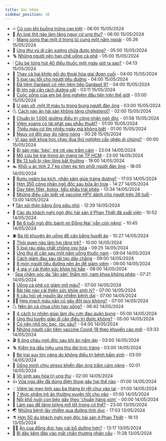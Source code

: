 ```yaml
---
title: Sức khỏe
sidebar_position: 10
---
```


<!-- vnexpress-suc-khoe:START -->
- 🔥 [Có con khi buồng trứng cạn kiệt](https://vnexpress.net/co-con-khi-buong-trung-can-kiet-4746315.html) - 06:00 15/05/2024
- 🥰 [Ăn loại thịt nào làm tăng nguy cơ ung thư?](https://vnexpress.net/an-loai-thit-nao-lam-tang-nguy-co-ung-thu-4746267.html) - 06:00 15/05/2024
- 💡 [Mang song thai một ở trong tử cung một nằm ngoài](https://vnexpress.net/mang-song-thai-mot-o-trong-tu-cung-mot-nam-ngoai-4746253.html) - 05:26 15/05/2024
- 🤗 [Ung thư vú di căn xương chữa được không?](https://vnexpress.net/ung-thu-vu-di-can-xuong-chua-duoc-khong-4746255.html) - 05:00 15/05/2024
- 🪜 [Những người nên hạn chế uống cà phê](https://vnexpress.net/nhung-nguoi-nen-han-che-uong-ca-phe-4746212.html) - 05:00 15/05/2024
- 🕯 [Cậu bé từng hút 40 điếu thuốc một ngày giờ ra sao?](https://vnexpress.net/cau-be-tung-hut-40-dieu-thuoc-mot-ngay-gio-ra-sao-4746273.html) - 04:13 15/05/2024
- 🤭 [Thay cả hai khớp gối do thoái hóa giai đoạn cuối](https://vnexpress.net/thay-ca-hai-khop-goi-do-thoai-hoa-giai-doan-cuoi-4746224.html) - 04:00 15/05/2024
- 👀 [5 loại rau tốt cho người tiểu đường](https://vnexpress.net/5-loai-rau-tot-cho-nguoi-tieu-duong-4746217.html) - 04:00 15/05/2024
- 🌋 [Đã tiêm Gardasil có nên tiêm tiếp Gardasil 9?](https://vnexpress.net/da-tiem-gardasil-co-nen-tiem-tiep-gardasil-9-4746209.html) - 04:00 15/05/2024
- 🫶 [Bị lợn nái cắn rách dương vật](https://vnexpress.net/bi-lon-de-can-rach-duong-vat-4746189.html) - 03:11 15/05/2024
- 🦆 [Cuộc sống của em bé ống nghiệm đầu tiên trên thế giới](https://vnexpress.net/cuoc-song-cua-em-be-ong-nghiem-dau-tien-tren-the-gioi-4746078.html) - 03:00 15/05/2024
- 🚀 [U gan vỡ, một lít máu tụ trong bụng người đàn ông](https://vnexpress.net/u-gan-vo-mot-lit-mau-tu-trong-bung-nguoi-dan-ong-4746175.html) - 03:00 15/05/2024
- 🌜 [Cách nào ăn hải sản không tăng cholesterol?](https://vnexpress.net/cach-nao-an-hai-san-khong-tang-cholesterol-4746126.html) - 02:00 15/05/2024
- 🧰 [Chuẩn bị 1.000 giường điều trị công nhân ngộ độc](https://vnexpress.net/chuan-bi-1-000-giuong-dieu-tri-cong-nhan-ngo-doc-4746176.html) - 01:56 15/05/2024
- 💫 [Viêm xoang có tái phát sau phẫu thuật?](https://vnexpress.net/viem-xoang-co-tai-phat-sau-phau-thuat-4746088.html) - 01:00 15/05/2024
- 🌝 [Thiếu máu cơ tim nhiều ngày mà không biết](https://vnexpress.net/thieu-mau-co-tim-nhieu-ngay-ma-khong-biet-4746074.html) - 01:00 15/05/2024
- 🗽 [Nguy cơ đột quỵ do nắng nóng](https://vnexpress.net/nguy-co-dot-quy-do-nang-nong-4746087.html) - 00:26 15/05/2024
- 🕯 [Vì sao giới khoa học chạy đua thử nghiệm cấy ghép dị chủng?](https://vnexpress.net/vi-sao-gioi-khoa-hoc-chay-dua-thu-nghiem-cay-ghep-di-chung-4746063.html) - 00:00 15/05/2024
- 🦅 [Bị gán mác &#39;béo&#39;, trẻ rơi vào trầm cảm](https://vnexpress.net/bi-gan-mac-beo-tre-roi-vao-tram-cam-4743852.html) - 23:04 14/05/2024
- 🦆 [Mổ cứu bé trai trong án mạng tại TP HCM](https://vnexpress.net/mo-cuu-be-trai-trong-an-mang-tai-tp-hcm-4746083.html) - 23:00 14/05/2024
- 🎊 [Bé 13 tuổi bị rậm lông bất thường](https://vnexpress.net/be-13-tuoi-bi-ram-long-bat-thuong-4745991.html) - 19:00 14/05/2024
- 🏊 [Khối u ác tính 2,7 kg chèn ép tim phổi người đàn ông](https://vnexpress.net/khoi-u-ac-tinh-2-7-kg-chen-ep-tim-phoi-nguoi-dan-ong-4745936.html) - 18:05 14/05/2024
- 📝 [Rượu ngâm ba kích, nhân sâm giúp tráng dương?](https://vnexpress.net/ruou-ngam-ba-kich-nhan-sam-giup-trang-duong-4745637.html) - 17:03 14/05/2024
- 💯 [Hơn 350 công nhân ngộ độc sau bữa ăn trưa](https://vnexpress.net/hon-350-cong-nhan-ngo-doc-sau-bua-an-trua-4746070.html) - 14:27 14/05/2024
- 🌊 [Dạy tiêm filler, botox, tiểu phẫu trái phép](https://vnexpress.net/day-tiem-filler-botox-tieu-phau-trai-phep-4746052.html) - 13:34 14/05/2024
- 🚀 [Những điều cần biết về vaccine HPV dành cho người trên 26 tuổi](https://vnexpress.net/nhung-dieu-can-biet-ve-vaccine-hpv-danh-cho-nguoi-tren-26-tuoi-4745973.html) - 13:00 14/05/2024
- 🕴 [Tán sỏi thận bằng ống siêu nhỏ](https://vnexpress.net/tan-soi-than-bang-ong-sieu-nho-4745886.html) - 12:29 14/05/2024
- 🗽 [Các du khách nghi ngộ độc hải sản ở Phan Thiết đã xuất viện](https://vnexpress.net/cac-du-khach-nghi-ngo-doc-thuc-pham-o-phan-thiet-da-xuat-vien-4746016.html) - 10:52 14/05/2024
- 🎡 [Bé 6 tuổi ngộ độc bánh mì Đồng Nai &#39;vẫn còn nặng&#39;](https://vnexpress.net/be-6-tuoi-ngo-doc-banh-mi-dong-nai-van-con-nang-4746017.html) - 10:45 14/05/2024
- ⛽️ [Ba lời khuyên ăn uống để cân bằng huyết áp](https://vnexpress.net/ba-loi-khuyen-an-uong-de-can-bang-huyet-ap-4745923.html) - 10:27 14/05/2024
- 🦆 [Thói quen nào làm hại răng trẻ?](https://vnexpress.net/thoi-quen-nao-lam-hai-rang-tre-4745638.html) - 10:00 14/05/2024
- 🤩 [5 loại rau giàu chất chống oxy hóa](https://vnexpress.net/5-loai-rau-giau-chat-chong-oxy-hoa-4745871.html) - 09:25 14/05/2024
- 🦒 [Ung thư di căn sau một năm uống thuốc nam](https://vnexpress.net/ung-thu-di-can-sau-mot-nam-uong-thuoc-nam-4745960.html) - 09:04 14/05/2024
- 💫 [Cách giảm đau sau tái tạo dây chằng](https://vnexpress.net/cach-giam-dau-sau-tai-tao-day-chang-4745891.html) - 09:00 14/05/2024
- 🐘 [8 món người tiểu đường nên ăn để giảm viêm](https://vnexpress.net/8-mon-nguoi-tieu-duong-nen-an-de-giam-viem-4745660.html) - 09:00 14/05/2024
- 🚀 [4 gia vị cải thiện sức khỏe hô hấp](https://vnexpress.net/4-gia-vi-cai-thien-suc-khoe-ho-hap-4745770.html) - 08:00 14/05/2024
- 🕯 [Spa chăm sóc da &#39;lấn sân&#39; thẩm mỹ, nam khoa không phép](https://vnexpress.net/spa-cham-soc-da-lan-san-tham-my-nam-khoa-khong-phep-4745881.html) - 07:21 14/05/2024
- 🦏 [Uống cà phê có giảm mỡ máu?](https://vnexpress.net/uong-ca-phe-co-giam-mo-mau-4745873.html) - 07:00 14/05/2024
- 🦄 [Bài tập nào cải thiện sức khỏe sinh lý?](https://vnexpress.net/bai-tap-nao-cai-thien-suc-khoe-sinh-ly-4745841.html) - 07:00 14/05/2024
- 🦒 [6 câu hỏi về nguồn lây nhiễm bệnh dại](https://vnexpress.net/6-cau-hoi-ve-nguon-lay-nhiem-benh-dai-4745798.html) - 07:00 14/05/2024
- 👨‍🏫 [Hẹp mạch máu não có gây đột quỵ không?](https://vnexpress.net/hep-mach-mau-nao-co-gay-dot-quy-khong-4745756.html) - 07:00 14/05/2024
- 🌜 [Nên ăn cà chua chín hay sống?](https://vnexpress.net/nen-an-ca-chua-chin-hay-song-4745298.html) - 06:42 14/05/2024
- 🚀 [4 cách tự nhiên giúp làm dịu cơn đau quặn bụng](https://vnexpress.net/4-cach-tu-nhien-giup-lam-diu-con-dau-quan-bung-4745779.html) - 05:00 14/05/2024
- 💃 [Ung thư tuyến giáp di căn điều trị được không?](https://vnexpress.net/ung-thu-tuyen-giap-di-can-dieu-tri-duoc-khong-4745765.html) - 05:00 14/05/2024
- 💯 [Có nên nhổ tóc bạc, tóc sâu?](https://vnexpress.net/co-nen-nho-toc-bac-toc-sau-4745810.html) - 04:00 14/05/2024
- 🤔 [Những người cần tiêm vaccine Covid-19 theo khuyến cáo mới](https://vnexpress.net/nhung-nguoi-can-tiem-vaccine-covid-19-theo-khuyen-cao-moi-4745670.html) - 03:33 14/05/2024
- 🎬 [8 ông cháu ngộ độc sau khi ăn nấm dại](https://vnexpress.net/8-nguoi-ngo-doc-sau-khi-an-nam-4745859.html) - 03:00 14/05/2024
- 🪜 [Kiểm tra dấu hiệu ung thư đại trực tràng](https://vnexpress.net/kiem-tra-dau-hieu-ung-thu-dai-truc-trang-4745663.html) - 03:00 14/05/2024
- 🦣 [Bé trai suy tim nặng do không điều trị bệnh bẩm sinh](https://vnexpress.net/be-trai-suy-tim-nang-do-khong-dieu-tri-benh-bam-sinh-4744799.html) - 03:00 14/05/2024
- 🧐 [Gồng mình chịu stress khiến đàn ông trầm cảm nặng](https://vnexpress.net/gong-minh-chiu-stress-khien-dan-ong-tram-cam-nang-4745372.html) - 02:01 14/05/2024
- 🤡 [Vô sinh sau hóa trị ung thư](https://vnexpress.net/vo-sinh-sau-hoa-tri-ung-thu-4745703.html) - 02:00 14/05/2024
- 👍 [Vừa ngủ dậy đã dùng điện thoại gây hại thế nào](https://vnexpress.net/vua-ngu-day-da-dung-dien-thoai-gay-hai-the-nao-4745631.html) - 01:00 14/05/2024
- 💡 [Viêm tai mạn tính sau ba tháng bị rết chui vào tai](https://vnexpress.net/viem-tai-man-tinh-sau-ba-thang-bi-ret-chui-vao-tai-4745490.html) - 01:00 14/05/2024
- 💯 [7 thực phẩm trẻ ăn thường xuyên tốt cho não](https://vnexpress.net/7-thuc-pham-tre-an-thuong-xuyen-tot-cho-nao-4745465.html) - 01:00 14/05/2024
- 🧠 [Nỗi khổ nuôi con béo gầy theo &#39;chuẩn hàng xóm&#39;](https://vnexpress.net/noi-kho-nuoi-con-beo-gay-theo-chuan-hang-xom-4743806.html) - 00:00 14/05/2024
- 🎡 [Làm sao để tăng lượng mỡ tốt trong cơ thể?](https://vnexpress.net/lam-sao-de-tang-luong-mo-tot-trong-co-the-4745640.html) - 23:00 13/05/2024
- 🌏 [Những bệnh lây nhiễm qua đường tình dục](https://vnexpress.net/nhung-benh-lay-nhiem-qua-duong-tinh-duc-4745548.html) - 17:03 13/05/2024
- ⚗️ [Hơn 50 du khách nghi ngộ độc hải sản ở Phan Thiết](https://vnexpress.net/hon-50-du-khach-o-phan-thiet-nghi-ngo-doc-thuc-pham-4745643.html) - 16:13 13/05/2024
- 👨‍🏫 [Ăn cua đồng đực hay cái bổ dưỡng hơn?](https://vnexpress.net/an-cua-dong-duc-hay-cai-bo-duong-hon-4745305.html) - 13:17 13/05/2024
- 🤖 [Bị dây kẽm đập vào mắt chấn thương nhãn cầu](https://vnexpress.net/bi-day-kem-dap-vao-mat-chan-thuong-nhan-cau-4745594.html) - 11:28 13/05/2024<!-- vnexpress-suc-khoe:END -->
